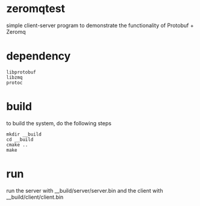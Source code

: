 # zeromqtest
simple client-server program to demonstrate the functionality of Protobuf + Zeromq  

# dependency 
    libprotobuf
    libzmq 
    protoc 

# build
to build the system, do the following steps

    mkdir __build
    cd __build
    cmake ..
    make

# run
run the server with  __build/server/server.bin and the client with __build/client/client.bin

